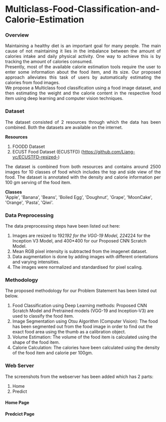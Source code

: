 # Multiclass-Food-Classification-and-Calorie-Estimation
### Overview
<p align="justify">
Maintaining a healthy diet is an important goal for many people. The main cause of not maintaining it lies in the imbalance between the amount of calories intake and daily physical activity. One way to achieve this is by tracking the amount of
calories consumed.<br/>
Presently, most of the available calorie estimation tools require the user to enter some information about the food item, and its size. Our proposed approach
alleviates this task of users by automatically estimating the calories from food images.<br/>
We propose a Multiclass food classification using a food image dataset, and then estimating the weight and the calorie content in the respective food item using deep
learning and computer vision techniques.<br/>
</p>

### Dataset
<p align="justify">
The dataset consisted of 2 resources through which the data has been combined.
Both the datasets are available on the internet.
</p>

**Resources**
1. FOODD Dataset
2. ECUST Food Dataset (ECUSTFD) (https://github.com/Liang-yc/ECUSTFD-resized-)

<p align="justify">
The dataset is combined from both resources and contains around 2500 images for
10 classes of food which includes the top and side view of the food. The dataset is
annotated with the density and calorie information per 100 gm serving of the food
item.</p>

**Classes** <br/>
'Apple', 'Banana', 'Beans', 'Boiled Egg', 'Doughnut', 'Grape', 'MoonCake',
'Orange', 'Pasta', 'Qiwi'.

### Data Preprocessing
The data preprocessing steps have been listed out here:
1. Images are resized to 192*192 for the VGG-19 Model, 224*224 for the
Inception V3 Model, and 400*400 for our Proposed CNN Scratch Model.
2. Mean RGB pixel intensity is subtracted from the imagenet dataset.
3. Data augmentation is done by adding images with different orientations and
varying intensities.
4. The images were normalized and standardised for pixel scaling.

### Methodology
The proposed methodology for our Problem Statement has been listed out below.
1. Food Classification using Deep Learning methods: Proposed CNN
Scratch Model and Pretrained models (VGG-19 and Inception-V3) are used to classify the food item.
2. Image Segmentation using Otsu Algorithm (Computer Vision): The food
has been segmented out from the food image in order to find out the exact
food area using the thumb as a calibration object.
3. Volume Estimation: The volume of the food item is calculated using the
shape of the food item.
4. Calorie Calculation: The calories have been calculated using the density of
the food item and calorie per 100gm.

### Web Server
The screenshots from the webserver has been added which has 2 parts:
1. Home
2. Predict

#### Home Page


#### Predcict Page







